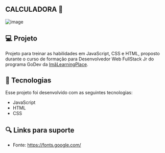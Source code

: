## CALCULADORA 🧮

![image](https://user-images.githubusercontent.com/92322675/170785878-1c46bdb4-6291-4af1-a987-2c1ff4ea4772.png)

## 💻 Projeto
Projeto para treinar as habilidades em JavaScript, CSS e HTML, proposto durante o curso de formação para Desenvolvedor Web FullStack Jr do programa GoDev da [ImãLearningPlace](https://imalearningplace.com/).

## 🚀 Tecnologias
Esse projeto foi desenvolvido com as seguintes tecnologias:

- JavaScript
- HTML
- CSS

## 🔍 Links para suporte
- Fonte: https://fonts.google.com/


